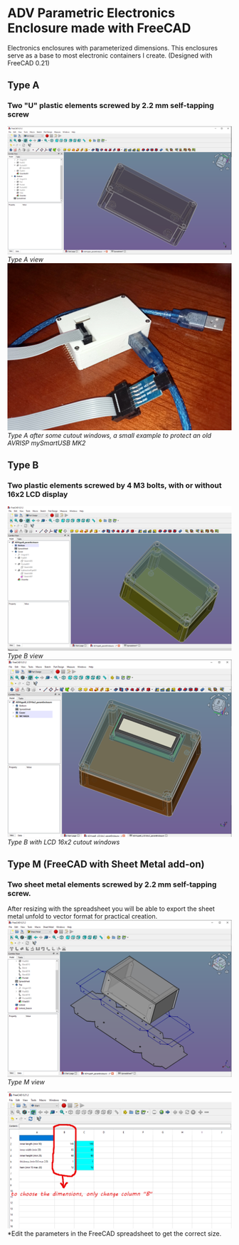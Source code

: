 # ADV Parametric Electronics Enclosure made with FreeCAD
Electronics enclosures with parameterized dimensions.
This enclosures serve as a base to most electronic containers I create.
(Designed with FreeCAD 0.21)

## Type A 

### Two "U" plastic elements screwed by 2.2 mm self-tapping screw
![](TypeA_screenshot1.png)
*Type A view*
![](TypeA_screenshot2.png)
*Type A after some cutout windows, a small example to protect an old AVRISP mySmartUSB MK2*

## Type B 

### Two plastic elements screwed by 4 M3 bolts, with or without 16x2 LCD display
![](TypeB_screenshot1.png)
*Type B view*
![](TypeB_screenshot2.png)
*Type B with LCD 16x2 cutout windows*

## Type M (FreeCAD with Sheet Metal add-on)

### Two sheet metal elements screwed by 2.2 mm self-tapping screw.
After resizing with the spreadsheet you will be able to export the sheet metal unfold to vector format for practical creation.
![](TypeM_screenshot1.png)
*Type M view*

![](EditParam_screenshot1.png)
*Edit the parameters in the FreeCAD spreadsheet to get the correct size.

